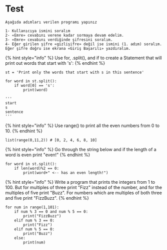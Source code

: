 # Test

```
Aşağıda adımları verilen programı yapınız

1- Kullanıcıya ismini soralım
2- «Emre» cevabını verene kadar sormaya devam edelim.
3- «Emre» cevabını verdiğinde şifresini soralım.
4- Eğer girilen şifre «gizlişifre» değil ise ismini (1. adım) soralım. Eğer şifre doğru ise ekrana «Giriş Başarılı» yazdıralım.

```

{% hint style="info" %}
Use for, .split(), and if to create a Statement that will print out words that start with 's':
{% endhint %}

```
st = 'Print only the words that start with s in this sentence'

for word in st.split():
    if word[0] == 's':
        print(word)
        
'''
start
s
sentence
'''
```

{% hint style="info" %}
Use range() to print all the even numbers from 0 to 10.
{% endhint %}

```
list(range(0,11,2)) # [0, 2, 4, 6, 8, 10]
```

{% hint style="info" %}
Go through the string below and if the length of a word is even print "even!"
{% endhint %}

```
for word in st.split():
    if len(word)%2 == 0:
        print(word+" <-- has an even length!")
```

{% hint style="info" %}
Write a program that prints the integers from 1 to 100. But for multiples of three print "Fizz" instead of the number, and for the multiples of five print "Buzz". For numbers which are multiples of both three and five print "FizzBuzz".
{% endhint %}

```
for num in range(1,101):
    if num % 3 == 0 and num % 5 == 0:
        print("FizzBuzz")
    elif num % 3 == 0:
        print("Fizz")
    elif num % 5 == 0:
        print("Buzz")
    else:
        print(num)
```
